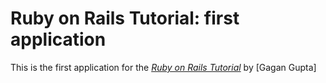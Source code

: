 # Ruby on Rails Tutorial: first application

This is the first application for the
[*Ruby on Rails Tutorial*](http://railstutorial.org/)
by [Gagan Gupta]
